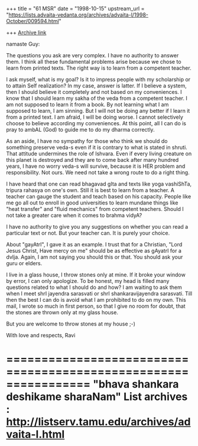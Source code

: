 +++
title = "61 MSR"
date = "1998-10-15"
upstream_url = "https://lists.advaita-vedanta.org/archives/advaita-l/1998-October/009594.html"

+++
[Archive link](https://lists.advaita-vedanta.org/archives/advaita-l/1998-October/009594.html)

namaste Guy:

The questions you ask are very complex. I have no authority to
answer them.  I think all these fundamental problems arise
because we chose to learn from printed texts. The right way is to
learn from a competent teacher.

I ask myself, what is my goal? Is it to impress people with my
scholarship or to attain Self realization? In my case, answer is
latter. If I believe a system, then I should believe it
completely and not based on my conveniences. I know that I should
learn my sakha of the veda from a competent teacher. I am not
supposed to learn it from a book. By not learning what I am
supposed to learn, I am sinning. But I will not be doing any
better if I learn it from a printed text. I am afraid, I will be
doing worse.  I cannot selectively choose to believe according my
conveniences.  At this point, all I can do is pray to ambAL (God)
to guide me to do my dharma correctly.

As an aside, I have no sympathy for those who think we should do
something preserve veda-s even if it is contrary to what is
stated in shruti. That attitude undermines the role of Ishvara.
Even if every living creature on this planet is destroyed and
they are to come back after many hundred years, I have no worry
veda-s will survive, because it is HER problem and
responsibility. Not ours.  We need not take a wrong route to do a
right thing.


I have heard that one can read bhagavad gIta and texts like yoga
vashiShTa, tripura rahasya on one's own. Still it is best to
learn from a teacher. A teacher can gauge the student and teach
based on his capacity.  People like me go all out to enroll in
good universities to learn mundane things like "heat transfer"
and "fluid mechanics" from competent teachers. Should I not take
a greater care when it comes to brahma vidyA?

I have no authority to give you any suggestions on whether you
can read a particular text or not. But your teacher can. It is
purely your choice.

About "gayAtrI", I gave it as an example. I trust that for a
Christian, "Lord Jesus Christ, Have mercy on me" should be as
effective as gAyatrI for a dvIja. Again, I am not saying you
should this or that. You should ask your guru or elders.

I live in a glass house, I throw stones only at mine. If it broke
your window by error, I can only apologize. To be honest, my head
is filled many questions related to what I should do and how? I
am waiting to ask them when I meet shrI jayendra sarasvati or
shrI shankaravijayendra sarasvati. Till then the best I can do is
avoid what I am prohibited to do on my own. This mail, I wrote so
much in first person, so that  I give no room for doubt, that the
stones are thrown only at my glass house.

But you are welcome to throw stones at my house ;-)

With love and respects,
Ravi

================================================================
"bhava shankara deshikame sharaNam"
List archives : http://listserv.tamu.edu/archives/advaita-l.html
================================================================

